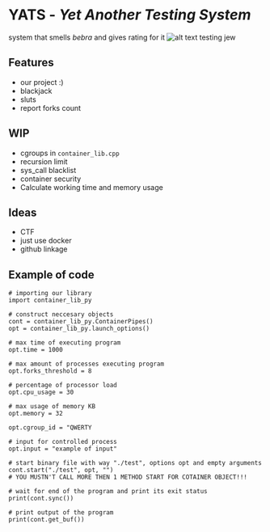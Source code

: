# **YATS** - _Yet Another Testing System_

system that smells *bebra* and gives rating for it
![alt text](https://media.istockphoto.com/id/182203609/ru/%D1%84%D0%BE%D1%82%D0%BE/%D0%BF%D0%B0%D0%BB%D0%B5%D1%86-%D0%B2%D0%B2%D0%B5%D1%80%D1%85.jpg?s=1024x1024&w=is&k=20&c=f1IwGeHj3E52Cmif8WhdDxL2qcnGGaJvQARQ43RiMIo=) testing jew 

## Features
- our project :)
- blackjack
- sluts
- report forks count
  
## WIP
- cgroups in ```container_lib.cpp```
- recursion limit
- sys_call blacklist
- container security
- Calculate working time and memory usage

## Ideas
- CTF
- just use docker
- github linkage

## Example of code
```
# importing our library
import container_lib_py

# construct neccesary objects
cont = container_lib_py.ContainerPipes()
opt = container_lib_py.launch_options()

# max time of executing program
opt.time = 1000

# max amount of processes executing program
opt.forks_threshold = 8

# percentage of processor load
opt.cpu_usage = 30

# max usage of memory KB
opt.memory = 32

opt.cgroup_id = "QWERTY

# input for controlled process
opt.input = "example of input"

# start binary file with way "./test", options opt and empty arguments
cont.start("./test", opt, "")
# YOU MUSTN'T CALL MORE THEN 1 METHOD START FOR COTAINER OBJECT!!!

# wait for end of the program and print its exit status
print(cont.sync())

# print output of the program
print(cont.get_buf())
```
